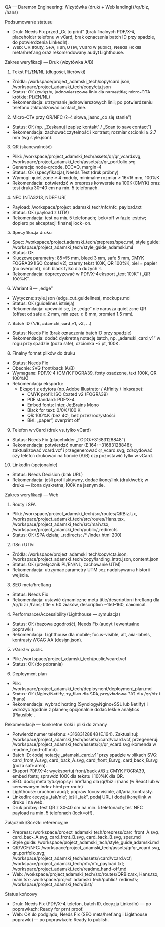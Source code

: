 QA — Daremon Engineering: Wizytówka (druk) + Web landingi (/qr/biz, /hans)

Podsumowanie statusu
- Druk: Needs Fix przed „Go to print” (brak finalnych PDF/X-4, placeholder telefonu w vCard, brak oznaczenia batch ID przy spadzie, do potwierdzenia LinkedIn).
- Web: OK (routy, SPA, i18n, UTM, vCard w public), Needs Fix dla meta/hreflang oraz rekomendowany audyt Lighthouse.

Zakres weryfikacji — Druk (wizytówka A/B)
1) Tekst PL/EN/NL (długości, literówki)
- Źródła: /workspace/project_adamski_tech/copy/card.json, /workspace/project_adamski_tech/copy/cta.json
- Status: OK (zwięzłe, jednowierszowe linie dla name/title; micro-CTA krótkie: PL/EN/NL)
- Rekomendacja: utrzymanie jednowierszowych linii; po potwierdzeniu telefonu zaktualizować contact_line.

2) Micro-CTA przy QR/NFC (2–4 słowa, jasno „co się stanie”)
- Status: OK (np. „Zeskanuj i zapisz kontakt” / „Scan to save contact”)
- Rekomendacja: zachować czytelność i kontrast; rozmiar czcionki ≥ 2.7 mm (wg style.json).

3) QR (skanowalność)
- Pliki: /workspace/project_adamski_tech/assets/qr/qr_vcard.svg, /workspace/project_adamski_tech/assets/qr/qr_portfolio.svg
- Generacja: node-qrcode, ECC=Q, margin=4
- Status: OK (specyfikacja), Needs Test (druk próbny)
- Wymogi: quiet zone ≥ 4 moduły, minimalny rozmiar ≥ 16×16 mm, 100%K
- Rekomendacja: potwierdzić w prepress konwersję na 100K (CMYK) oraz test druku 30–40 cm na min. 5 telefonach.

4) NFC (NTAG213, NDEF URI)
- Payload: /workspace/project_adamski_tech/nfc/nfc_payload.txt
- Status: OK (payload z UTM)
- Rekomendacja: test na min. 5 telefonach; lock=off w fazie testów; dopiero po akceptacji finalnej lock=on.

5) Specyfikacja druku
- Spec: /workspace/project_adamski_tech/prepress/spec.md, style guide: /workspace/project_adamski_tech/style_guide_adamski.md
- Status: OK
- Kluczowe parametry: 85×55 mm, bleed 3 mm, safe 5 mm, CMYK FOGRA39 (ISO Coated v2), czarny tekst 100K, QR 100%K, biel = papier (no overprint), rich black tylko dla dużych tł.
- Rekomendacja: doprecyzować w PDF/X-4 eksport „text 100K” i „QR 100%K”.

6) Wariant B — „edge”
- Wytyczne: style.json (edge_cut_guidelines), mockups.md
- Status: OK (guidelines istnieją)
- Rekomendacja: upewnić się, że „edge” nie narusza quiet zone QR (offset od safe ≥ 2 mm, min szer. ≥ 8 mm, promień 1.5 mm).

7) Batch ID (A/B, adamski_card_v1, v2, …)
- Status: Needs Fix (brak oznaczenia batch ID przy spadzie)
- Rekomendacja: dodać dyskretną notację batch, np. „adamski_card_v1” w rogu przy spadzie (poza safe), czcionka ~5 pt, 100K.

8) Finalny format plików do druku
- Status: Needs Fix
- Obecnie: SVG front/back (A/B)
- Wymagane: PDF/X-4 (CMYK FOGRA39, fonty osadzone, text 100K, QR 100%K)
- Rekomendacja eksportu:
  - Eksport z edytora (np. Adobe Illustrator / Affinity / Inkscape):
    - CMYK profil: ISO Coated v2 (FOGRA39)
    - PDF standard: PDF/X-4
    - Embed fonts: Inter, JetBrains Mono
    - Black for text: 0/0/0/100 K
    - QR: 100%K (bez 4C), bez przezroczystości
    - Biel: „paper”, overprint off

9) Telefon w vCard (druk vs. tylko vCard)
- Status: Needs Fix (placeholder „TODO:+31683128848”)
- Rekomendacja: potwierdzić numer (E.164: +31683128848); zaktualizować vcard.vcf i przegenerować qr_vcard.svg; zdecydować czy telefon drukować na froncie (A/B) czy pozostawić tylko w vCard.

10) LinkedIn (opcjonalnie)
- Status: Needs Decision (brak URL)
- Rekomendacja: jeśli profil aktywny, dodać ikonę/link (druk/web); w druku — ikona dyskretna, 100K na jasnym tle.

Zakres weryfikacji — Web
1) Routy i SPA
- Pliki: /workspace/project_adamski_tech/src/routes/QRBiz.tsx, /workspace/project_adamski_tech/src/routes/Hans.tsx, /workspace/project_adamski_tech/src/main.tsx, /workspace/project_adamski_tech/public/_redirects
- Status: OK (SPA działa; _redirects: /* /index.html 200)

2) i18n i UTM
- Źródła: /workspace/project_adamski_tech/copy/cta.json, /workspace/project_adamski_tech/copy/landing_intro.json, content.json
- Status: OK (przełącznik PL/EN/NL, zachowanie UTM)
- Rekomendacja: utrzymać parametry UTM bez nadpisywania historii wejścia.

3) SEO meta/hreflang
- Status: Needs Fix
- Rekomendacja: ustawić dynamiczne meta-title/description i hreflang dla /qr/biz i /hans; title ≤ 60 znaków, description ~150–160, canonical.

4) Performance/Accessibility (Lighthouse — symulacja)
- Status: OK (bazowa zgodność), Needs Fix (audyt i ewentualne poprawki)
- Rekomendacja: Lighthouse dla mobile; focus-visible, alt, aria-labels, kontrasty WCAG AA (design.json).

5) vCard w public
- Plik: /workspace/project_adamski_tech/public/vcard.vcf
- Status: OK (do pobrania)

6) Deployment plan
- Plik: /workspace/project_adamski_tech/deployment/deployment_plan.md
- Status: OK (Nginx/Netlify, try_files dla SPA, przykładowe 302 dla /qr/biz i /hans)
- Rekomendacja: wybrać hosting (Synology/Nginx+SSL lub Netlify) i wdrożyć zgodnie z planem; opcjonalnie dodać lekkie analytics (Plausible).

Rekomendacje — konkretne kroki i pliki do zmiany
- Potwierdź numer telefonu: +31683128848 (E.164). Zaktualizuj: /workspace/project_adamski_tech/assets/vcard/vcard.vcf, przegeneruj: /workspace/project_adamski_tech/assets/qr/qr_vcard.svg (komenda w readme_hand-off.md).
- Batch ID: dodaj notację „adamski_card_v1” przy spadzie w plikach SVG: card_front_A.svg, card_back_A.svg, card_front_B.svg, card_back_B.svg (poza safe area).
- Eksport PDF/X-4: wyeksportuj front/back A/B z CMYK FOGRA39, embed fonts; sprawdź 100K dla tekstu i 100%K dla QR.
- SEO: dodaj meta tytuły/opisy i hreflang dla /qr/biz i /hans (w React lub w serwowanym index.html per route).
- Lighthouse: uruchom audyt; popraw focus-visible, alt/aria, kontrasty.
- LinkedIn: decyzja „tak/nie”; jeśli „tak”, podaj URL i dodaj ikonę/link w druku i na web.
- Druk próbny: test QR z 30–40 cm na min. 5 telefonach; test NFC payload na min. 5 telefonach (lock=off).

Załączniki/Ścieżki referencyjne
- Prepress: /workspace/project_adamski_tech/prepress/card_front_A.svg, card_back_A.svg, card_front_B.svg, card_back_B.svg, spec.md
- Style guide: /workspace/project_adamski_tech/style_guide_adamski.md
- QR/VCF/NFC: /workspace/project_adamski_tech/assets/qr/qr_vcard.svg, qr_portfolio.svg; /workspace/project_adamski_tech/assets/vcard/vcard.vcf; /workspace/project_adamski_tech/nfc/nfc_payload.txt; /workspace/project_adamski_tech/readme_hand-off.md
- Web: /workspace/project_adamski_tech/src/routes/QRBiz.tsx, Hans.tsx, main.tsx; /workspace/project_adamski_tech/public/_redirects; /workspace/project_adamski_tech/dist/

Status końcowy
- Druk: Needs Fix (PDF/X-4, telefon, batch ID, decyzja LinkedIn) — po poprawkach: Ready for print proof.
- Web: OK do podglądu; Needs Fix (SEO meta/hreflang i Lighthouse poprawki) — po poprawkach: Ready to publish.

